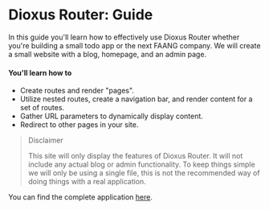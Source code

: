 # Dioxus Router: Guide
In this guide you'll learn how to effectively use Dioxus Router whether you're building a small todo app or the next FAANG company. We will create a small website with a blog, homepage, and an admin page. 

#### You'll learn how to
- Create routes and render "pages".
- Utilize nested routes, create a navigation bar, and render content for a set of routes.
- Gather URL parameters to dynamically display content.
- Redirect to other pages in your site.

> Disclaimer
>
> This site will only display the features of Dioxus Router. It will not include any actual blog or admin functionality. To keep things simple we will only be using a single file, this is not the recommended way of doing things with a real application.

You can find the complete application [here](https://github.com/DogeDark/dioxus-router-example).